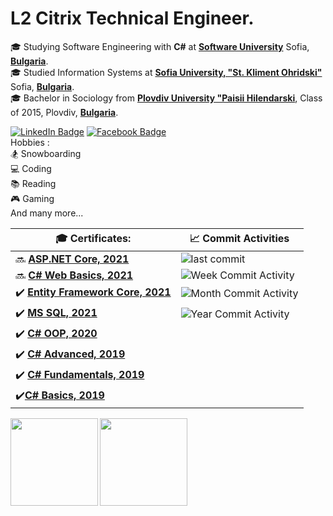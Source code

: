 # L2 Citrix Technical Engineer.
🎓 Studying Software Engineering with **C#** at [**Software University**](https://softuni.bg/) Sofia,  [**Bulgaria**](https://en.wikipedia.org/wiki/Bulgaria).  
🎓 Studied Information Systems at [**Sofia University, "St. Kliment Ohridski"**](https://www.uni-sofia.bg/index.php/eng) Sofia, [**Bulgaria**](https://en.wikipedia.org/wiki/Bulgaria).  
🎓 Bachelor in Sociology from [**Plovdiv University "Paisii Hilendarski**](https://uni-plovdiv.bg/en/), Class of 2015, Plovdiv, [**Bulgaria**](https://en.wikipedia.org/wiki/Bulgaria).    

  
[![LinkedIn Badge](https://img.shields.io/badge/Milen_Dinev-0077B5?style=for-the-badge&logo=linkedin&logoColor=white&link=https://www.linkedin.com/in/dinevmilen/)](https://www.linkedin.com/in/dinevmilen/) 
 [![Facebook Badge](https://img.shields.io/badge/Milen_Dinev-1877F2?style=for-the-badge&logo=facebook&logoColor=white&link=https://www.facebook.com/mmdinev/)](https://www.facebook.com/mmdinev/) 
<br align="left">Hobbies :  
🏂 Snowboarding    
💻 Coding          
📚 Reading  
🎮 Gaming  
And many more...</br>  

 🎓 Certificates: |:chart_with_upwards_trend: Commit Activities |
| --- | --- |
| :soon: [**ASP.NET Core, 2021**](https://softuni.bg/trainings/3354/asp-dot-net-core-june-2021)| ![last commit](https://img.shields.io/github/last-commit/MilenDinev/Soft-Uni?style=for-the-badge)|
| :soon: [**C# Web Basics, 2021**](https://softuni.bg/trainings/3353/csharp-web-basics-basics-may-2021)| ![Week Commit Activity](https://img.shields.io/github/commit-activity/w/MilenDinev/Soft-Uni?style=for-the-badge)|
| :heavy_check_mark: [**Entity Framework Core, 2021**](https://softuni.bg/certificates/details/104397/02e0f7e9)| ![Month Commit Activity](https://img.shields.io/github/commit-activity/m/MilenDinev/Soft-Uni?style=for-the-badge)|
| :heavy_check_mark: [**MS SQL, 2021**](https://softuni.bg/certificates/details/97951/cc3e4261)| ![Year Commit Activity](https://img.shields.io/github/commit-activity/y/MilenDinev/Soft-Uni?style=for-the-badge)|
| :heavy_check_mark: [**C# OOP, 2020**](https://softuni.bg/certificates/details/95853/299faa8e)|
| :heavy_check_mark: [**C# Advanced, 2019**](https://softuni.bg/certificates/details/72238/e49d52e8)|
| :heavy_check_mark: [**C# Fundamentals, 2019**](https://softuni.bg/certificates/details/69264/84b42035)| 
|:heavy_check_mark:[**C# Basics, 2019**](https://softuni.bg/certificates/details/63299/ec291923)|


<img height="140" align="left" src="https://github-readme-stats.vercel.app/api?username=MilenDinev&count_private=true&theme=onedark&hide=prs&show_icons=true" />
<img height="140" src="https://github-readme-stats.vercel.app/api/top-langs/?username=MilenDinev&layout=compact&theme=onedark" />

